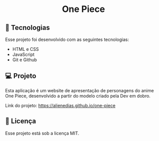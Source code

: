 <h1 align="center"> One Piece </h1>

## 🚀 Tecnologias

Esse projeto foi desenvolvido com as seguintes tecnologias:

- HTML e CSS
- JavaScript
- Git e Github

## 💻 Projeto

Esta aplicação é um website de apresentação de personagens do anime One Piece, desenvolvido a partir do modelo criado pela Dev em dobro.

Link do projeto: https://alienedias.github.io/one-piece

## :memo: Licença

Esse projeto está sob a licença MIT.
